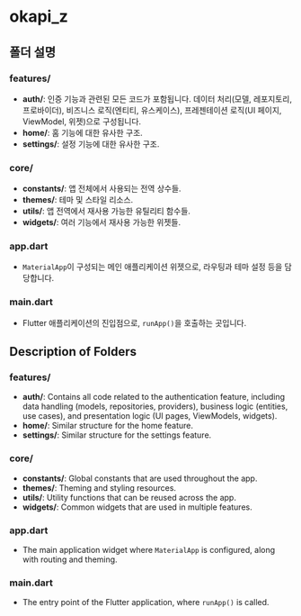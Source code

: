 # okapi_z

## 폴더 설명

### features/
- **auth/**: 인증 기능과 관련된 모든 코드가 포함됩니다. 데이터 처리(모델, 레포지토리, 프로바이더), 비즈니스 로직(엔티티, 유스케이스), 프레젠테이션 로직(UI 페이지, ViewModel, 위젯)으로 구성됩니다.
- **home/**: 홈 기능에 대한 유사한 구조.
- **settings/**: 설정 기능에 대한 유사한 구조.

### core/
- **constants/**: 앱 전체에서 사용되는 전역 상수들.
- **themes/**: 테마 및 스타일 리소스.
- **utils/**: 앱 전역에서 재사용 가능한 유틸리티 함수들.
- **widgets/**: 여러 기능에서 재사용 가능한 위젯들.

### app.dart
- `MaterialApp`이 구성되는 메인 애플리케이션 위젯으로, 라우팅과 테마 설정 등을 담당합니다.

### main.dart
- Flutter 애플리케이션의 진입점으로, `runApp()`을 호출하는 곳입니다.


## Description of Folders

### features/
- **auth/**: Contains all code related to the authentication feature, including data handling (models, repositories, providers), business logic (entities, use cases), and presentation logic (UI pages, ViewModels, widgets).
- **home/**: Similar structure for the home feature.
- **settings/**: Similar structure for the settings feature.

### core/
- **constants/**: Global constants that are used throughout the app.
- **themes/**: Theming and styling resources.
- **utils/**: Utility functions that can be reused across the app.
- **widgets/**: Common widgets that are used in multiple features.

### app.dart
- The main application widget where `MaterialApp` is configured, along with routing and theming.

### main.dart
- The entry point of the Flutter application, where `runApp()` is called.

